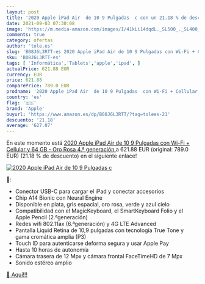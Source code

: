 ```yaml
---
layout: post
title: '2020 Apple iPad Air  de 10 9 Pulgadas  c con un 21.18 % de descuento'
date: 2021-09-03 07:30:08
image: 'https://m.media-amazon.com/images/I/41kLi14dqdL._SL500_._SL400_.jpg'
comments: true
category: ofertas
author: 'tole.es'
slug: 'B08J6L3RTT-es 2020 Apple iPad Air de 10 9 Pulgadas con Wi-Fi + Cellular...'
sku: 'B08J6L3RTT-es'
tags: [ 'Informática','Tablets','apple','ipad', ]
actualPrice: 621.88 EUR
currency: EUR
price: 621.88
comparePrice: 789.0 EUR
prodname: '2020 Apple iPad Air  de 10 9 Pulgadas  con Wi-Fi + Cellular y 64 GB  - Oro Rosa  4.ª generación '
country: 'es'
flag: '🇪🇸'
brand: 'Apple'
buyurl: 'https://www.amazon.es/dp/B08J6L3RTT/?tag=tolees-21'
descuento: '21.18'
average: '627.07'
---
```


En este momento está [2020 Apple iPad Air  de 10 9 Pulgadas  con Wi-Fi + Cellular y 64 GB  - Oro Rosa  4.ª generación ](https://www.amazon.es/dp/B08J6L3RTT/?tag=tolees-21) a 621.88 EUR (original: 789.0 EUR) (21.18 %  de descuento) en el siguiente enlace!

[![2020 Apple iPad Air  de 10 9 Pulgadas  c](https://m.media-amazon.com/images/I/41kLi14dqdL._SL500_._SL400_.jpg)](https://www.amazon.es/dp/B08J6L3RTT/?tag=tolees-21)

🔎:

- Conector USB-C para cargar el iPad y conectar accesorios
- Chip A14 Bionic con Neural Engine
- Disponible en plata, gris espacial, oro rosa, verde y azul cielo
- Compatibilidad con el MagicKeyboard, el SmartKeyboard Folio y el Apple Pencil (2.ªgeneración)
- Redes wifi 802.11ax (6.ªgeneración) y 4G LTE Advanced
- Pantalla Liquid Retina de 10,9 pulgadas con tecnología True Tone y gama cromática amplia (P3)
- Touch ID para autenticarse deforma segura y usar Apple Pay
- Hasta 10 horas de autonomía
- Cámara trasera de 12 Mpx y cámara frontal FaceTimeHD de 7 Mpx
- Sonido estéreo amplio

[🛒 Aquí!!!](https://www.amazon.es/dp/B08J6L3RTT/?tag=tolees-21)
